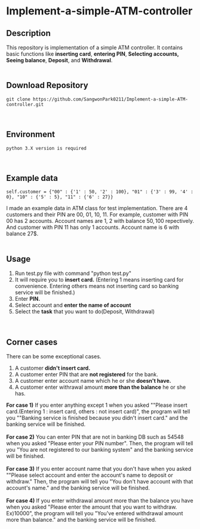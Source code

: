 # Implement-a-simple-ATM-controller

## Description
This repository is implementation of a simple ATM controller. It contains basic functions like <b>inserting card</b>, <b>entering PIN</b>, <b>Selecting accounts, Seeing balance</b>, <b>Deposit</b>, and <b>Withdrawal</b>.
</br></br>

## Download Repository
```
git clone https://github.com/SangwonPark0211/Implement-a-simple-ATM-controller.git
```
</br>

## Environment
```
python 3.X version is required
```
</br>

## Example data
```
self.customer = {"00" : {'1' : 50, '2' : 100}, "01" : {'3' : 99, '4' : 0}, "10" : {'5' : 5}, "11" : {'6' : 27}}
```
I made an example data in ATM class for test implementation. There are 4 customers and their PIN are 00, 01, 10, 11. For example, customer with PIN 00 has 2 accounts. Account names are 1, 2 with balance 50$, 100$ repectively. And customer with PIN 11 has only 1 accounts. Account name is 6 with balance 27$.
</br></br>

## Usage
1. Run test.py file with command "python test.py"
2. It will require you to <b>insert card.</b> (Entering 1 means inserting card for convenience. Entering others means not inserting card so banking service will be finished.)
3. Enter <b>PIN.</b>
4. Select account and <b>enter the name of account</b>
5. Select the <b>task</b> that you want to do(Deposit, Withdrawal)
</br>

## Corner cases
There can be some exceptional cases.
1. A customer <b>didn't insert card.</b>
2. A customer enter PIN that are <b>not registered</b> for the bank.
3. A customer enter account name which he or she <b>doesn't have.</b>
4. A customer enter withrawal amount <b>more than the balance</b> he or she has.

<b>For case 1)</b> If you enter anything except 1 when you asked ""Please insert card.(Entering 1 : insert card, others : not insert card)", the program will tell you ""Banking service is finished because you didn't insert card." and the banking service will be finished.</br></br>
<b>For case 2)</b> You can enter PIN that are not in banking DB such as 54548 when you asked "Please enter your PIN number". Then, the program will tell you "You are not registered to our banking system" and the banking service will be finished.</br></br>
<b>For case 3)</b> If you enter account name that you don't have when you asked ""Please select account and enter the account's name to deposit or withdraw." Then, the program will tell you "You don't have account with that account's name." and the banking service will be finished.</br></br>
<b>For case 4)</b> If you enter withdrawal amount more than the balance you have when you asked "Please enter the amount that you want to withdraw. Ex)10000", the program will tell you "You've entered withdrawal amount more than balance." and the banking service will be finished.